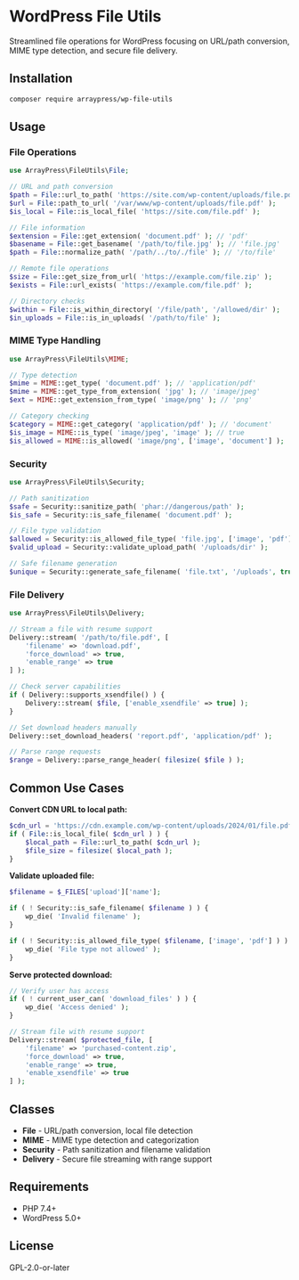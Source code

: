 # WordPress File Utils

Streamlined file operations for WordPress focusing on URL/path conversion, MIME type detection, and secure file delivery.

## Installation

```bash
composer require arraypress/wp-file-utils
```

## Usage

### File Operations

```php
use ArrayPress\FileUtils\File;

// URL and path conversion
$path = File::url_to_path( 'https://site.com/wp-content/uploads/file.pdf' );
$url = File::path_to_url( '/var/www/wp-content/uploads/file.pdf' );
$is_local = File::is_local_file( 'https://site.com/file.pdf' );

// File information
$extension = File::get_extension( 'document.pdf' ); // 'pdf'
$basename = File::get_basename( '/path/to/file.jpg' ); // 'file.jpg'
$path = File::normalize_path( '/path/../to/./file' ); // '/to/file'

// Remote file operations
$size = File::get_size_from_url( 'https://example.com/file.zip' );
$exists = File::url_exists( 'https://example.com/file.pdf' );

// Directory checks
$within = File::is_within_directory( '/file/path', '/allowed/dir' );
$in_uploads = File::is_in_uploads( '/path/to/file' );
```

### MIME Type Handling

```php
use ArrayPress\FileUtils\MIME;

// Type detection
$mime = MIME::get_type( 'document.pdf' ); // 'application/pdf'
$mime = MIME::get_type_from_extension( 'jpg' ); // 'image/jpeg'
$ext = MIME::get_extension_from_type( 'image/png' ); // 'png'

// Category checking
$category = MIME::get_category( 'application/pdf' ); // 'document'
$is_image = MIME::is_type( 'image/jpeg', 'image' ); // true
$is_allowed = MIME::is_allowed( 'image/png', ['image', 'document'] );
```

### Security

```php
use ArrayPress\FileUtils\Security;

// Path sanitization
$safe = Security::sanitize_path( 'phar://dangerous/path' );
$is_safe = Security::is_safe_filename( 'document.pdf' );

// File type validation
$allowed = Security::is_allowed_file_type( 'file.jpg', ['image', 'pdf'] );
$valid_upload = Security::validate_upload_path( '/uploads/dir' );

// Safe filename generation
$unique = Security::generate_safe_filename( 'file.txt', '/uploads', true );
```

### File Delivery

```php
use ArrayPress\FileUtils\Delivery;

// Stream a file with resume support
Delivery::stream( '/path/to/file.pdf', [
    'filename' => 'download.pdf',
    'force_download' => true,
    'enable_range' => true
] );

// Check server capabilities
if ( Delivery::supports_xsendfile() ) {
    Delivery::stream( $file, ['enable_xsendfile' => true] );
}

// Set download headers manually
Delivery::set_download_headers( 'report.pdf', 'application/pdf' );

// Parse range requests
$range = Delivery::parse_range_header( filesize( $file ) );
```

## Common Use Cases

**Convert CDN URL to local path:**
```php
$cdn_url = 'https://cdn.example.com/wp-content/uploads/2024/01/file.pdf';
if ( File::is_local_file( $cdn_url ) ) {
    $local_path = File::url_to_path( $cdn_url );
    $file_size = filesize( $local_path );
}
```

**Validate uploaded file:**
```php
$filename = $_FILES['upload']['name'];

if ( ! Security::is_safe_filename( $filename ) ) {
    wp_die( 'Invalid filename' );
}

if ( ! Security::is_allowed_file_type( $filename, ['image', 'pdf'] ) ) {
    wp_die( 'File type not allowed' );
}
```

**Serve protected download:**
```php
// Verify user has access
if ( ! current_user_can( 'download_files' ) ) {
    wp_die( 'Access denied' );
}

// Stream file with resume support
Delivery::stream( $protected_file, [
    'filename' => 'purchased-content.zip',
    'force_download' => true,
    'enable_range' => true,
    'enable_xsendfile' => true
] );
```

## Classes

- **File** - URL/path conversion, local file detection
- **MIME** - MIME type detection and categorization
- **Security** - Path sanitization and filename validation
- **Delivery** - Secure file streaming with range support

## Requirements

- PHP 7.4+
- WordPress 5.0+

## License

GPL-2.0-or-later